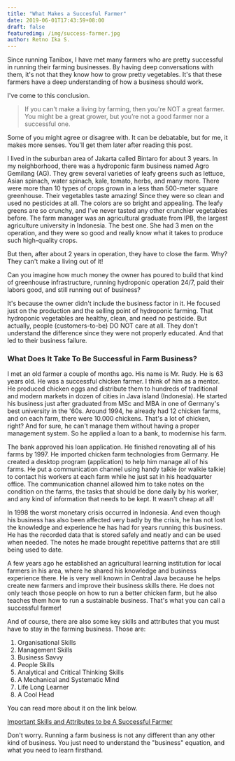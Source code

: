 ```yaml
---
title: "What Makes a Succesful Farmer"
date: 2019-06-01T17:43:59+08:00
draft: false
featuredimg: /img/success-farmer.jpg
author: Retno Ika S.
---
```


Since running Tanibox, I have met many farmers who are pretty successful in running their farming businesses. By having deep conversations with them, it's not that they know how to grow pretty vegetables. It's that these farmers have a deep understanding of how a business should work. 

I've come to this conclusion.

> If you can't make a living by farming, then you're NOT a great farmer. You might be a great grower, but you’re not a good farmer nor a successful one.

Some of you might agree or disagree with.  It can be debatable, but for me, it makes more senses. You'll get them later after reading this post.

I lived in the suburban area of Jakarta called Bintaro for about 3 years. In my neighborhood, there was a hydroponic farm business named Agro Gemilang (AG). They grew several varieties of leafy greens such as lettuce, Asian spinach, water spinach, kale, tomato, herbs, and many more. There were more than 10 types of crops grown in a less than 500-meter square greenhouse. Their vegetables taste amazing! Since they were so clean and used no pesticides at all. The colors are so bright and appealing. The leafy greens are so crunchy, and I've never tasted any other crunchier vegetables before. The farm manager was an agricultural graduate from IPB, the largest agriculture university in Indonesia. The best one. She had 3 men on the operation, and they were so good and really know what it takes to produce such high-quality crops. 

But then, after about 2 years in operation, they have to close the farm. Why? They can't make a living out of it!

Can you imagine how much money the owner has poured to build that kind of greenhouse infrastructure, running hydroponic operation 24/7, paid their labors good, and still running out of business?

It's because the owner didn't include the business factor in it. He focused just on the production and the selling point of hydroponic farming. That hydroponic vegetables are healthy, clean, and need no pesticide. But actually, people (customers-to-be) DO NOT care at all. They don't understand the difference since they were not properly educated. And that led to their business failure.

### What Does It Take To Be Successful in Farm Business?

I met an old farmer a couple of months ago. His name is Mr. Rudy. He is 63 years old. He was a successful chicken farmer. I think of him as a mentor. He produced chicken eggs and distribute them to hundreds of traditional and modern markets in dozen of cities in Java island (Indonesia). He started his business just after graduated from MSc and MBA in one of Germany's best university in the '60s. Around 1994, he already had 12 chicken farms, and on each farm, there were 10.000 chickens. That's a lot of chicken, right? And for sure, he can't manage them without having a proper management system. So he applied a loan to a bank, to modernise his farm.

The bank approved his loan application. He finished renovating all of his farms by 1997. He imported chicken farm technologies from Germany. He created a desktop program (application) to help him manage all of his farms. He put a communication channel using handy talkie (or walkie talkie) to contact his workers at each farm while he just sat in his headquarter office. The communication channel allowed him to take notes on the condition on the farms, the tasks that should be done daily by his worker, and any kind of information that needs to be kept. It wasn't cheap at all!

In 1998 the worst monetary crisis occurred in Indonesia. And even though his business has also been affected very badly by the crisis, he has not lost the knowledge and experience he has had for years running this business. He has the recorded data that is stored safely and neatly and can be used when needed. The notes he made brought repetitive patterns that are still being used to date. 

A few years ago he established an agricultural learning institution for local farmers in his area, where he shared his knowledge and business experience there. He is very well known in Central Java because he helps create new farmers and improve their business skills there. He does not only teach those people on how to run a better chicken farm, but he also teaches them how to run a sustainable business. That's what you can call a successful farmer!

And of course, there are also some key skills and attributes that you must have to stay in the farming business. Those are:

1. Organisational Skills
2. Management Skills
3. Business Savvy
4. People Skills
5. Analytical and Critical Thinking Skills
6. A Mechanical and Systematic Mind
7. Life Long Learner
8. A Cool Head

You can read more about it on the link below.

<a href="/blog/important-skills-to-be-a-successful-farmer">Important Skills and Attributes to be A Successful Farmer</a>

Don't worry. Running a farm business is not any different than any other kind of business. You just need to understand the "business" equation, and what you need to learn firsthand.
